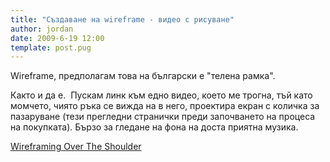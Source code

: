 ```yaml
---
title: "Създаване на wireframe - видео с рисуване"
author: jordan
date: 2009-6-19 12:00
template: post.pug
---
```


Wireframe, предполагам това на български е "телена рамка".

Както и да е.  Пускам линк към едно видео, което ме трогна, тъй като
момчето, чиято ръка се вижда на в него, проектира екран с количка за
пазаруване (тези прегледни странички преди започването на процеса на
покупката). Бързо за гледане на фона на доста приятна музика.

[Wireframing Over The
Shoulder](http://www.from-the-couch.com/post.cfm/title/wireframing-over-the-shoulder)
